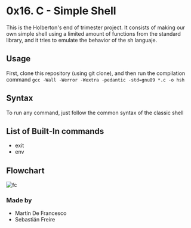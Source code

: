 # 0x16. C - Simple Shell #
This is the Holberton's end of trimester project. It consists of making our own simple shell using a limited amount of functions from the standard library, and it tries to emulate the behavior of the sh languaje.

## Usage ##
First, clone this repository (using git clone), and then run the compilation command `gcc -Wall -Werror -Wextra -pedantic -std=gnu89 *.c -o hsh`

## Syntax ##
To run any command, just follow the common syntax of the classic shell

## List of Built-In commands ##
* exit
* env

## Flowchart ##
![fc](https://ibb.co/hmfLqtZ)

### Made by ###
* Martín De Francesco
* Sebastián Freire
